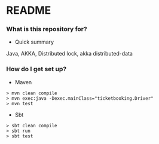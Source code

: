 # README #

### What is this repository for? ###

* Quick summary

Java, AKKA, Distributed lock, akka distributed-data

### How do I get set up? ###

* Maven
```
> mvn clean compile
> mvn exec:java -Dexec.mainClass="ticketbooking.Driver"
> mvn test
```

* Sbt
```
> sbt clean compile
> sbt run
> sbt test
```